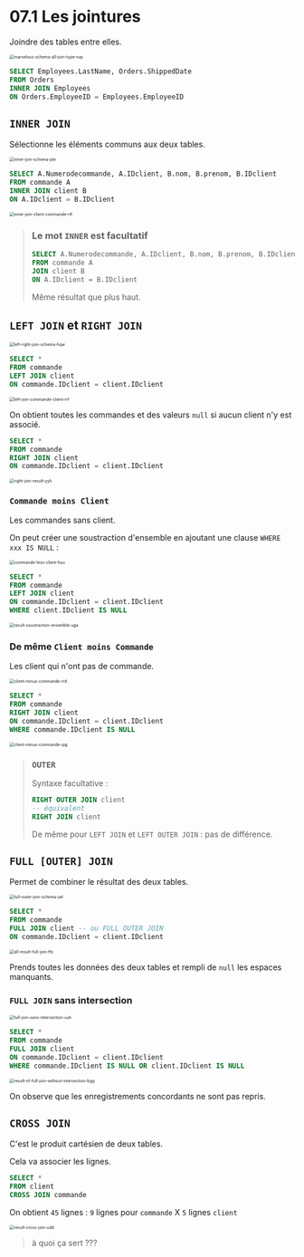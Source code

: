 # 07.1 Les jointures

Joindre des tables entre elles.

<img src="assets/marvelous-schema-all-join-type-nay.png" alt="marvelous-schema-all-join-type-nay" style="zoom:50%;" />

```sql
SELECT Employees.LastName, Orders.ShippedDate
FROM Orders
INNER JOIN Employees
ON Orders.EmployeeID = Employees.EmployeeID
```



## `INNER JOIN`

Sélectionne les éléments communs aux deux tables.

<img src="assets/inner-join-schema-ple.png" alt="inner-join-schema-ple" style="zoom:50%;" />

```sql
SELECT A.Numerodecommande, A.IDclient, B.nom, B.prenom, B.IDclient
FROM commande A
INNER JOIN client B
ON A.IDclient = B.IDclient
```

<img src="assets/inner-join-client-commande-rtf.png" alt="inner-join-client-commande-rtf" style="zoom:50%;" />

> ### Le mot `INNER` est facultatif
>
> ```sql
> SELECT A.Numerodecommande, A.IDclient, B.nom, B.prenom, B.IDclient
> FROM commande A
> JOIN client B
> ON A.IDclient = B.IDclient
> ```
>
> Même résultat que plus haut.



## `LEFT JOIN` et `RIGHT JOIN`

<img src="assets/left-right-join-schema-hqw.png" alt="left-right-join-schema-hqw" style="zoom:50%;" />

```sql
SELECT *
FROM commande
LEFT JOIN client
ON commande.IDclient = client.IDclient
```

<img src="assets/left-join-commande-client-rrf.png" alt="left-join-commande-client-rrf" style="zoom:50%;" />

On obtient toutes les commandes et des valeurs `null` si aucun client n'y est associé.

```sql
SELECT *
FROM commande
RIGHT JOIN client
ON commande.IDclient = client.IDclient
```

<img src="assets/right-join-result-yyh.png" alt="right-join-result-yyh" style="zoom:50%;" />



### `Commande moins Client`

Les commandes sans client.

On peut créer une soustraction d'ensemble en ajoutant une clause `WHERE xxx IS NULL` :

<img src="assets/commande-less-client-huu.png" alt="commande-less-client-huu" style="zoom:50%;" />

```sql
SELECT *
FROM commande
LEFT JOIN client
ON commande.IDclient = client.IDclient
WHERE client.IDclient IS NULL
```

<img src="assets/result-soustraction-ensemble-uga.png" alt="result-soustraction-ensemble-uga" style="zoom:50%;" />



### De même `Client moins Commande`

Les client qui n'ont pas de commande.

<img src="assets/client-minus-commande-rrd.png" alt="client-minus-commande-rrd" style="zoom:50%;" />

```sql
SELECT *
FROM commande
RIGHT JOIN client
ON commande.IDclient = client.IDclient
WHERE commande.IDclient IS NULL
```

<img src="assets/client-minus-commande-qqj.png" alt="client-minus-commande-qqj" style="zoom:50%;" />



> ### `OUTER`
>
> Syntaxe facultative :
>
> ```sql
> RIGHT OUTER JOIN client
> -- équivalent
> RIGHT JOIN client
> ```
>
> De même pour `LEFT JOIN` et `LEFT OUTER JOIN` : pas de différence.



## `FULL [OUTER] JOIN`

Permet de combiner le résultat des deux tables.

<img src="assets/full-outer-join-schema-jwl.png" alt="full-outer-join-schema-jwl" style="zoom:50%;" />

```sql
SELECT *
FROM commande
FULL JOIN client -- ou FULL OUTER JOIN
ON commande.IDclient = client.IDclient
```

<img src="assets/all-result-full-join-ffo.png" alt="all-result-full-join-ffo" style="zoom:50%;" />

Prends toutes les données des deux tables et rempli de `null` les espaces manquants.



### `FULL JOIN` sans intersection

<img src="assets/full-join-sans-intersection-uuh.png" alt="full-join-sans-intersection-uuh" style="zoom:50%;" />

```sql
SELECT *
FROM commande
FULL JOIN client
ON commande.IDclient = client.IDclient
WHERE commande.IDclient IS NULL OR client.IDclient IS NULL
```

<img src="assets/result-of-full-join-without-intersection-bgg.png" alt="result-of-full-join-without-intersection-bgg" style="zoom:50%;" />

On observe que les enregistrements concordants ne sont pas repris.



## `CROSS JOIN`

C'est le produit cartésien de deux tables.

Cela va associer les lignes.

```sql
SELECT *
FROM client
CROSS JOIN commande
```

On obtient `45` lignes : `9` lignes pour `commande` X `5` lignes `client`

<img src="assets/result-cross-join-udd.png" alt="result-cross-join-udd" style="zoom:50%;" />

> à quoi ça sert ???